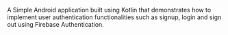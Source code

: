 A Simple Android application built using Kotlin that demonstrates how to implement user authentication functionalities such as signup, login and sign out using Firebase Authentication.
